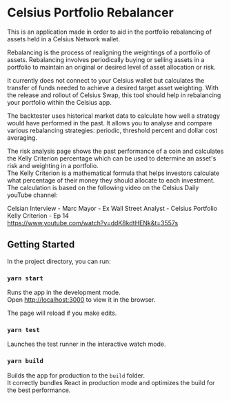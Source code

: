 # Celsius Portfolio Rebalancer

This is an application made in order to aid in the portfolio rebalancing of assets held in a Celsius Network wallet.

Rebalancing is the process of realigning the weightings of a portfolio of assets. Rebalancing involves periodically buying or selling assets in a portfolio to maintain an original or desired level of asset allocation or risk.

It currently does not connect to your Celsius wallet but calculates the transfer of funds needed to achieve a desired target asset weighting.
With the release and rollout of Celsius Swap, this tool should help in rebalancing your portfolio within the Celsius app.

The backtester uses historical market data to calculate how well a strategy would have performed in the past. It allows you to analyse and compare various rebalancing strategies: periodic, threshold percent and dollar cost averaging.

The risk analysis page shows the past performance of a coin and calculates the Kelly Criterion percentage which can be used to determine an asset's risk and weighting in a portfolio.\
The Kelly Criterion is a mathematical formula that helps investors calculate what percentage of their money they should allocate to each investment. 
The calculation is based on the following video on the Celsius Daily youTube channel:

Celsian Interview - Marc Mayor - Ex Wall Street Analyst - Celsius Portfolio Kelly Criterion - Ep 14\
https://www.youtube.com/watch?v=ddK8kdtHENk&t=3557s

## Getting Started

In the project directory, you can run:

### `yarn start`

Runs the app in the development mode.\
Open [http://localhost:3000](http://localhost:3000) to view it in the browser.

The page will reload if you make edits.

### `yarn test`

Launches the test runner in the interactive watch mode.

### `yarn build`

Builds the app for production to the `build` folder.\
It correctly bundles React in production mode and optimizes the build for the best performance.
